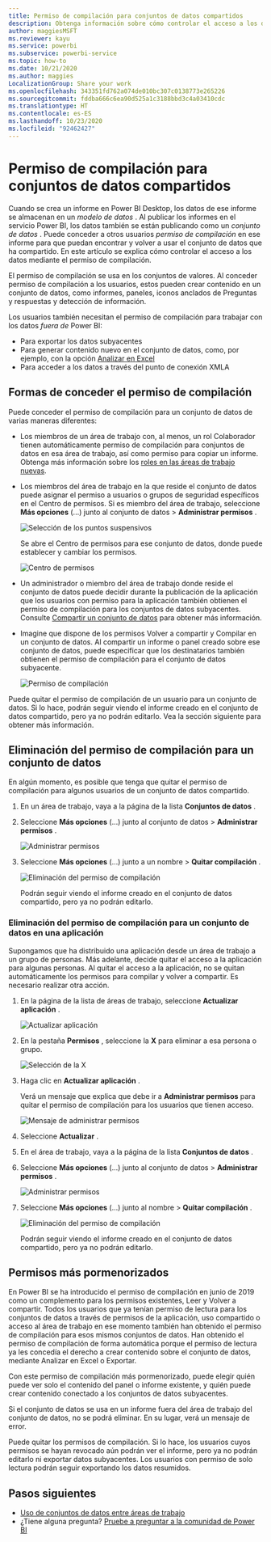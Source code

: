 ```yaml
---
title: Permiso de compilación para conjuntos de datos compartidos
description: Obtenga información sobre cómo controlar el acceso a los datos mediante el permiso de compilación.
author: maggiesMSFT
ms.reviewer: kayu
ms.service: powerbi
ms.subservice: powerbi-service
ms.topic: how-to
ms.date: 10/21/2020
ms.author: maggies
LocalizationGroup: Share your work
ms.openlocfilehash: 343351fd762a074de010bc307c0138773e265226
ms.sourcegitcommit: fddba666c6ea90d525a1c3188bbd3c4a03410cdc
ms.translationtype: HT
ms.contentlocale: es-ES
ms.lasthandoff: 10/23/2020
ms.locfileid: "92462427"
---
```

# <a name="build-permission-for-shared-datasets"></a>Permiso de compilación para conjuntos de datos compartidos

Cuando se crea un informe en Power BI Desktop, los datos de ese informe se almacenan en un *modelo de datos* . Al publicar los informes en el servicio Power BI, los datos también se están publicando como un *conjunto de datos* . Puede conceder a otros usuarios *permiso de compilación* en ese informe para que puedan encontrar y volver a usar el conjunto de datos que ha compartido. En este artículo se explica cómo controlar el acceso a los datos mediante el permiso de compilación.

El permiso de compilación se usa en los conjuntos de valores. Al conceder permiso de compilación a los usuarios, estos pueden crear contenido en un conjunto de datos, como informes, paneles, iconos anclados de Preguntas y respuestas y detección de información. 

Los usuarios también necesitan el permiso de compilación para trabajar con los datos *fuera de* Power BI:

- Para exportar los datos subyacentes
- Para generar contenido nuevo en el conjunto de datos, como, por ejemplo, con la opción [Analizar en Excel](../collaborate-share/service-analyze-in-excel.md)
- Para acceder a los datos a través del punto de conexión XMLA

## <a name="ways-to-give-build-permission"></a>Formas de conceder el permiso de compilación

Puede conceder el permiso de compilación para un conjunto de datos de varias maneras diferentes:

- Los miembros de un área de trabajo con, al menos, un rol Colaborador tienen automáticamente permiso de compilación para conjuntos de datos en esa área de trabajo, así como permiso para copiar un informe. Obtenga más información sobre los [roles en las áreas de trabajo nuevas](../collaborate-share/service-new-workspaces.md#roles-in-the-new-workspaces).
 
- Los miembros del área de trabajo en la que reside el conjunto de datos puede asignar el permiso a usuarios o grupos de seguridad específicos en el Centro de permisos. Si es miembro del área de trabajo, seleccione **Más opciones** (...) junto al conjunto de datos > **Administrar permisos** .

    ![Selección de los puntos suspensivos](media/service-datasets-build-permissions/power-bi-dataset-permissions-new-look.png)

    Se abre el Centro de permisos para ese conjunto de datos, donde puede establecer y cambiar los permisos.

    ![Centro de permisos](media/service-datasets-build-permissions/power-bi-dataset-remove-permissions-no-callouts.png)

- Un administrador o miembro del área de trabajo donde reside el conjunto de datos puede decidir durante la publicación de la aplicación que los usuarios con permiso para la aplicación también obtienen el permiso de compilación para los conjuntos de datos subyacentes. Consulte [Compartir un conjunto de datos](service-datasets-share.md) para obtener más información.

- Imagine que dispone de los permisos Volver a compartir y Compilar en un conjunto de datos. Al compartir un informe o panel creado sobre ese conjunto de datos, puede especificar que los destinatarios también obtienen el permiso de compilación para el conjunto de datos subyacente.

    ![Permiso de compilación](media/service-datasets-build-permissions/power-bi-share-report-allow-users.png)

Puede quitar el permiso de compilación de un usuario para un conjunto de datos. Si lo hace, podrán seguir viendo el informe creado en el conjunto de datos compartido, pero ya no podrán editarlo. Vea la sección siguiente para obtener más información.

## <a name="remove-build-permission-for-a-dataset"></a>Eliminación del permiso de compilación para un conjunto de datos

En algún momento, es posible que tenga que quitar el permiso de compilación para algunos usuarios de un conjunto de datos compartido. 

1. En un área de trabajo, vaya a la página de la lista **Conjuntos de datos** . 
1. Seleccione **Más opciones** (...) junto al conjunto de datos > **Administrar permisos** .

    ![Administrar permisos](media/service-datasets-build-permissions/power-bi-dataset-permissions-new-look.png)

1. Seleccione **Más opciones** (...) junto a un nombre > **Quitar compilación** .

    ![Eliminación del permiso de compilación](media/service-datasets-build-permissions/power-bi-dataset-remove-build-permissions.png)

    Podrán seguir viendo el informe creado en el conjunto de datos compartido, pero ya no podrán editarlo.

### <a name="remove-build-permission-for-a-dataset-in-an-app"></a>Eliminación del permiso de compilación para un conjunto de datos en una aplicación

Supongamos que ha distribuido una aplicación desde un área de trabajo a un grupo de personas. Más adelante, decide quitar el acceso a la aplicación para algunas personas. Al quitar el acceso a la aplicación, no se quitan automáticamente los permisos para compilar y volver a compartir. Es necesario realizar otra acción. 

1. En la página de la lista de áreas de trabajo, seleccione **Actualizar aplicación** . 

    ![Actualizar aplicación](media/service-datasets-build-permissions/power-bi-app-update.png)

1. En la pestaña **Permisos** , seleccione la **X** para eliminar a esa persona o grupo. 

    ![Selección de la X](media/service-datasets-build-permissions/power-bi-app-delete-user.png)
1. Haga clic en **Actualizar aplicación** .

    Verá un mensaje que explica que debe ir a **Administrar permisos** para quitar el permiso de compilación para los usuarios que tienen acceso. 

    ![Mensaje de administrar permisos](media/service-datasets-build-permissions/power-bi-dataset-app-remove-message.png)

1. Seleccione **Actualizar** .

1. En el área de trabajo, vaya a la página de la lista **Conjuntos de datos** . 
1. Seleccione **Más opciones** (...) junto al conjunto de datos > **Administrar permisos** .

    ![Administrar permisos](media/service-datasets-build-permissions/power-bi-dataset-permissions-new-look.png)

1. Seleccione **Más opciones** (...) junto al nombre > **Quitar compilación** .

    ![Eliminación del permiso de compilación](media/service-datasets-build-permissions/power-bi-dataset-remove-build-permissions.png)

    Podrán seguir viendo el informe creado en el conjunto de datos compartido, pero ya no podrán editarlo.

## <a name="more-granular-permissions"></a>Permisos más pormenorizados

En Power BI se ha introducido el permiso de compilación en junio de 2019 como un complemento para los permisos existentes, Leer y Volver a compartir. Todos los usuarios que ya tenían permiso de lectura para los conjuntos de datos a través de permisos de la aplicación, uso compartido o acceso al área de trabajo en ese momento también han obtenido el permiso de compilación para esos mismos conjuntos de datos. Han obtenido el permiso de compilación de forma automática porque el permiso de lectura ya les concedía el derecho a crear contenido sobre el conjunto de datos, mediante Analizar en Excel o Exportar.

Con este permiso de compilación más pormenorizado, puede elegir quién puede ver solo el contenido del panel o informe existente, y quién puede crear contenido conectado a los conjuntos de datos subyacentes.

Si el conjunto de datos se usa en un informe fuera del área de trabajo del conjunto de datos, no se podrá eliminar. En su lugar, verá un mensaje de error.

Puede quitar los permisos de compilación. Si lo hace, los usuarios cuyos permisos se hayan revocado aún podrán ver el informe, pero ya no podrán editarlo ni exportar datos subyacentes. Los usuarios con permiso de solo lectura podrán seguir exportando los datos resumidos. 

## <a name="next-steps"></a>Pasos siguientes

- [Uso de conjuntos de datos entre áreas de trabajo](service-datasets-across-workspaces.md)
- ¿Tiene alguna pregunta? [Pruebe a preguntar a la comunidad de Power BI](https://community.powerbi.com/)
